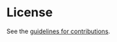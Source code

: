 # License

See the
[guidelines for contributions](https://github.com/martinthomson/tls-record-limit/blob/master/CONTRIBUTING.md).
